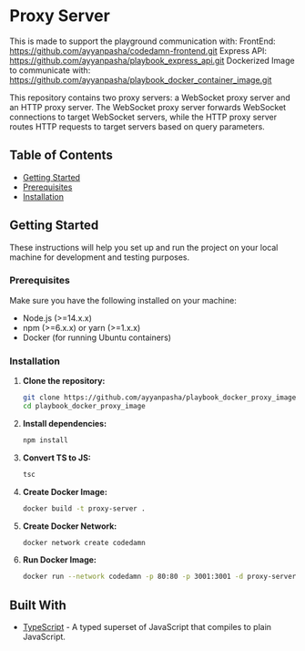 # Proxy Server

This is made to support the playground communication with:
FrontEnd: https://github.com/ayyanpasha/codedamn-frontend.git
Express API: https://github.com/ayyanpasha/playbook_express_api.git
Dockerized Image to communicate with: https://github.com/ayyanpasha/playbook_docker_container_image.git

This repository contains two proxy servers: a WebSocket proxy server and an HTTP proxy server. The WebSocket proxy server forwards WebSocket connections to target WebSocket servers, while the HTTP proxy server routes HTTP requests to target servers based on query parameters.

## Table of Contents

- [Getting Started](#getting-started)
- [Prerequisites](#prerequisites)
- [Installation](#installation)

## Getting Started

These instructions will help you set up and run the project on your local machine for development and testing purposes.

### Prerequisites

Make sure you have the following installed on your machine:

- Node.js (>=14.x.x)
- npm (>=6.x.x) or yarn (>=1.x.x)
- Docker (for running Ubuntu containers)

### Installation

1. **Clone the repository:**
   ```bash
   git clone https://github.com/ayyanpasha/playbook_docker_proxy_image.git
   cd playbook_docker_proxy_image

2. **Install dependencies:**
   ```bash
   npm install

3. **Convert TS to JS:**
    ```bash
    tsc

4. **Create Docker Image:**
    ```bash
    docker build -t proxy-server .

5. **Create Docker Network:**
    ```bash
    docker network create codedamn

6. **Run Docker Image:**
    ```bash
    docker run --network codedamn -p 80:80 -p 3001:3001 -d proxy-server

## Built With

- [TypeScript](https://www.typescriptlang.org/) - A typed superset of JavaScript that compiles to plain JavaScript.